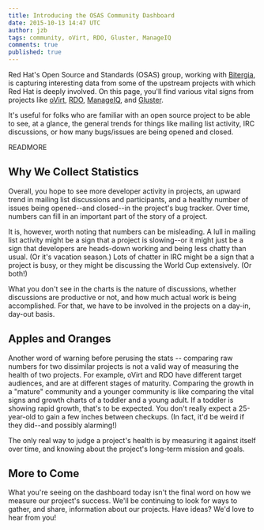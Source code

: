 ```yaml
---
title: Introducing the OSAS Community Dashboard
date: 2015-10-13 14:47 UTC
author: jzb
tags: community, oVirt, RDO, Gluster, ManageIQ
comments: true
published: true
---
```

Red Hat's Open Source and Standards (OSAS) group, working with [Bitergia](http://www.bitegia.com), is capturing interesting data from some of the upstream projects with which Red Hat is deeply involved. On this page, you'll find various vital signs from projects like [oVirt](http://www.ovirt.org), [RDO](https://www.rdoproject.org), [ManageIQ](http://manageiq.org/), and [Gluster](http://gluster.org/).

It's useful for folks who are familiar with an open source project to be able to see, at a glance, the general trends for things like mailing list activity, IRC discussions, or how many bugs/issues are being opened and closed.

READMORE

## Why We Collect Statistics

Overall, you hope to see more developer activity in projects, an upward trend in mailing list discussions and participants, and a healthy number of issues being opened--and closed--in the project's bug tracker. Over time, numbers can fill in an important part of the story of a project.

It is, however, worth noting that numbers can be misleading. A lull in mailing list activity might be a sign that a project is slowing--or it might just be a sign that developers are heads-down working and being less chatty than usual. (Or it's vacation season.) Lots of chatter in IRC might be a sign that a project is busy, or they might be discussing the World Cup extensively. (Or both!)

What you don't see in the charts is the nature of discussions, whether discussions are productive or not, and how much actual work is being accomplished. For that, we have to be involved in the projects on a day-in, day-out basis.

## Apples and Oranges

Another word of warning before perusing the stats -- comparing raw numbers for two dissimilar projects is not a valid way of measuring the health of two projects. For example, oVirt and RDO have different target audiences, and are at different stages of maturity. Comparing the growth in a "mature" community and a younger community is like comparing the vital signs and growth charts of a toddler and a young adult. If a toddler is showing rapid growth, that's to be expected. You don't really expect a 25-year-old to gain a few inches between checkups. (In fact, it'd be weird if they did--and possibly alarming!)

The only real way to judge a project's health is by measuring it against itself over time, and knowing about the project's long-term mission and goals.

## More to Come

What you're seeing on the dashboard today isn't the final word on how we measure our project's success. We'll be continuing to look for ways to gather, and share, information about our projects. Have ideas? We'd love to hear from you!
